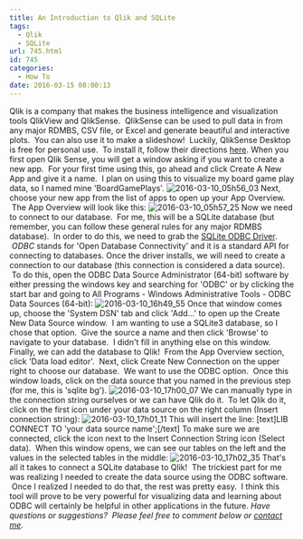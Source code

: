 ```yaml
---
title: An Introduction to Qlik and SQLite
tags:
  - Qlik
  - SQLite
url: 745.html
id: 745
categories:
  - How To
date: 2016-03-15 08:00:13
---
```


Qlik is a company that makes the business intelligence and visualization tools QlikView and QlikSense.  QlikSense can be used to pull data in from any major RDMBS, CSV file, or Excel and generate beautiful and interactive plots.  You can also use it to make a slideshow!  Luckily, QlikSense Desktop is free for personal use.  To install it, follow their directions [here](http://www.qlik.com/try-or-buy/download-qlik-sense). When you first open Qlik Sense, you will get a window asking if you want to create a new app.  For your first time using this, go ahead and click Create A New App and give it a name.  I plan on using this to visualize my board game play data, so I named mine 'BoardGamePlays'. ![2016-03-10_05h56_03](http://www.techtrek.io/wp-content/uploads/2016/03/2016-03-10_05h56_03.png) Next, choose your new app from the list of apps to open up your App Overview.  The App Overview will look like this: ![2016-03-10_05h57_25](http://www.techtrek.io/wp-content/uploads/2016/03/2016-03-10_05h57_25.png) Now we need to connect to our database.  For me, this will be a SQLite database (but remember, you can follow these general rules for any major RDMBS database).  In order to do this, we need to grab the [SQLite ODBC Driver](http://www.ch-werner.de/sqliteodbc/).  _ODBC_ stands for 'Open Database Connectivity' and it is a standard API for connecting to databases. Once the driver installs, we will need to create a connection to our database (this connection is considered a data source).  To do this, open the ODBC Data Source Administrator (64-bit) software by either pressing the windows key and searching for 'ODBC' or by clicking the start bar and going to All Programs - Windows Administrative Tools - ODBC Data Sources (64-bit): ![2016-03-10_16h49_55](http://www.techtrek.io/wp-content/uploads/2016/03/2016-03-10_16h49_55.png) Once that window comes up, choose the 'System DSN' tab and click 'Add...' to open up the Create New Data Source window.  I am wanting to use a SQLite3 database, so I chose that option.  Give the source a name and then click 'Browse' to navigate to your database.  I didn't fill in anything else on this window. Finally, we can add the database to Qlik!  From the App Overview section, click 'Data load editor'.  Next, click Create New Connection on the upper right to choose our database.  We want to use the ODBC option.  Once this window loads, click on the data source that you named in the previous step (for me, this is 'sqlite bg'). ![2016-03-10_17h00_07](http://www.techtrek.io/wp-content/uploads/2016/03/2016-03-10_17h00_07.png) We can manually type in the connection string ourselves or we can have Qlik do it.  To let Qlik do it, click on the first icon under your data source on the right column (Insert connection string): ![2016-03-10_17h01_11](http://www.techtrek.io/wp-content/uploads/2016/03/2016-03-10_17h01_11.png) This will insert the line: \[text\]LIB CONNECT TO 'your data source name';\[/text\] To make sure we are connected, click the icon next to the Insert Connection String icon (Select data).  When this window opens, we can see our tables on the left and the values in the selected tables in the middle: ![2016-03-10_17h02_35](http://www.techtrek.io/wp-content/uploads/2016/03/2016-03-10_17h02_35.png) That's all it takes to connect a SQLite database to Qlik!  The trickiest part for me was realizing I needed to create the data source using the ODBC software.  Once I realized I needed to do that, the rest was pretty easy.  I think this tool will prove to be very powerful for visualizing data and learning about ODBC will certainly be helpful in other applications in the future. _Have questions or suggestions?  Please feel free to comment below or [contact me](/contact/)._